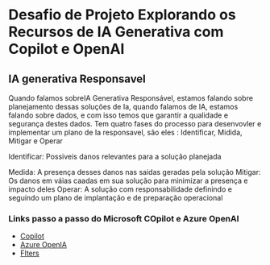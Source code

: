 # Desafio de Projeto Explorando os Recursos de IA Generativa com Copilot e OpenAI

## IA generativa Responsavel 
Quando falamos sobreIA Generativa Responsável, estamos falando sobre planejamento dessas soluções de Ia, quando falamos de IA,
estamos falando sobre dados, e com isso temos que garantir a qualidade e segurança destes dados. Tem quatro fases do 
processo para desenvovler e implementar um plano de Ia responsavel, são eles : Identificar, Midida, Mitigar e Operar

Identificar: Possiveis danos relevantes para a solução planejada

Medida: A presença desses danos nas saidas geradas pela solução
Mitigar: Os danos em váias caadas em sua solução para minimizar a presença e impacto deles
Operar: A solução com responsabilidade definindo e seguindo um plano de implantação e de preparação operacional



### Links passo a passo do Microsoft COpilot e Azure OpenAI
* [Copilot](https://aka.ms/ai900-bing-copilot)
* [Azure OpenIA](https://aka.ms/ai900-azure-openai)
* [Flters](https://aka.ms/ai900-content-filters)